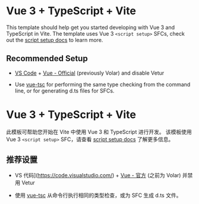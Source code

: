 # Vue 3 + TypeScript + Vite

This template should help get you started developing with Vue 3 and TypeScript in Vite. The template uses Vue 3 `<script setup>` SFCs, check out the [script setup docs](https://v3.vuejs.org/api/sfc-script-setup.html#sfc-script-setup) to learn more.

## Recommended Setup

- [VS Code](https://code.visualstudio.com/) + [Vue - Official](https://marketplace.visualstudio.com/items?itemName=Vue.volar) (previously Volar) and disable Vetur

- Use [vue-tsc](https://github.com/vuejs/language-tools/tree/master/packages/tsc) for performing the same type checking from the command line, or for generating d.ts files for SFCs.


# Vue 3 + TypeScript + Vite

此模板可帮助您开始在 Vite 中使用 Vue 3 和 TypeScript 进行开发。 该模板使用 Vue 3 `<script setup>` SFC，请查看 [script setup docs](https://v3.vuejs.org/api/sfc-script-setup.html#sfc-script-setup) 了解更多信息。

## 推荐设置

- VS 代码](https://code.visualstudio.com/) + [Vue - 官方](https://marketplace.visualstudio.com/items?itemName=Vue.volar) (之前为 Volar) 并禁用 Vetur

- 使用 [vue-tsc](https://github.com/vuejs/language-tools/tree/master/packages/tsc) 从命令行执行相同的类型检查，或为 SFC 生成 d.ts 文件。
